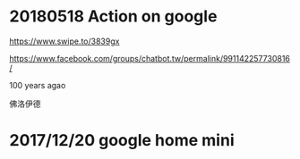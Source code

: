 
# 20180518 Action on google  

https://www.swipe.to/3839gx

https://www.facebook.com/groups/chatbot.tw/permalink/991142257730816/


100 years agao  

佛洛伊德


# 2017/12/20 google home mini